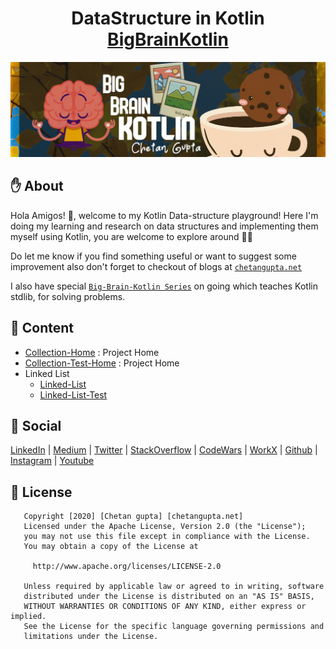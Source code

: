 <h1 align="center">DataStructure in Kotlin <a href="https://chetangupta.net/bbk-main" target="_blank">BigBrainKotlin</a>
</h1>

![Big-Brain-Kotlin](./bigBrain.jpg)

## :hand: About
Hola Amigos! 🙌, welcome to my Kotlin Data-structure playground!
Here I'm doing my learning and research on data structures and implementing them myself using Kotlin, you are welcome to explore around 👩‍💻 

Do let me know if you find something useful or want to suggest some improvement
also don't forget to checkout of blogs at [`chetangupta.net`](https://chetangupta.net/)

I also have special [`Big-Brain-Kotlin Series`](https://chetangupta.net/bbk-main) on going which teaches Kotlin stdlib, 
for solving problems.

## :book: Content
* [Collection-Home](./src/main/kotlin) : Project Home
* [Collection-Test-Home](./src/test/kotlin) : Project Home
* Linked List
    * [Linked-List](./src/main/kotlin/linkedlist)  
    * [Linked-List-Test](./src/test/kotlin/linkedlist)  

## :eyes: Social
[LinkedIn](https://bit.ly/ch8n-linkdIn) | 
[Medium](https://bit.ly/ch8n-medium-blog) | 
[Twitter](https://bit.ly/ch8n-twitter) | 
[StackOverflow](https://bit.ly/ch8n-stackOflow) | 
[CodeWars](https://bit.ly/ch8n-codewar) |
[WorkX](https://bit.ly/ch8n-home) |
[Github](https://bit.ly/ch8n-git) |
[Instagram](https://bit.ly/ch8n-insta) |
[Youtube](https://bit.ly/ch8n-youtube) 


## :cop: License
```
   Copyright [2020] [Chetan gupta] [chetangupta.net]
   Licensed under the Apache License, Version 2.0 (the "License");
   you may not use this file except in compliance with the License.
   You may obtain a copy of the License at

     http://www.apache.org/licenses/LICENSE-2.0

   Unless required by applicable law or agreed to in writing, software
   distributed under the License is distributed on an "AS IS" BASIS,
   WITHOUT WARRANTIES OR CONDITIONS OF ANY KIND, either express or implied.
   See the License for the specific language governing permissions and
   limitations under the License.

 ```

